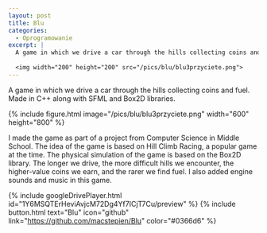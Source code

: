 ```yaml
---
layout: post
title: Blu
categories:
  - Oprogramowanie
excerpt: |
  A game in which we drive a car through the hills collecting coins and fuel. Made in C++ along with SFML and Box2D libraries.
   
  <img width="200" height="200" src="/pics/blu/blu3przyciete.png">
---
```


A game in which we drive a car through the hills collecting coins and fuel. Made in C++ along with SFML and Box2D libraries.

{% include figure.html image="/pics/blu/blu3przyciete.png" width="600" height="800" %}

I made the game as part of a project from Computer Science in Middle School. The idea of the game is based on Hill Climb Racing, a popular game at the time. The physical simulation of the game is based on the Box2D library. The longer we drive, the more difficult hills we encounter, the higher-value coins we earn, and the rarer we find fuel. I also added engine sounds and music in this game.

{% include googleDrivePlayer.html id="1Y6MSQTErHeviAvjcM72Dg4Yf7ICjT7Cu/preview" %}
{% include button.html text="Blu" icon="github" link="https://github.com/macstepien/Blu" color="#0366d6" %}
